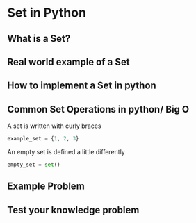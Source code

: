 # Set in Python

## What is a Set?


## Real world example of a Set


## How to implement a Set in python

## Common Set Operations in python/ Big O
A set is written with curly braces
```python
example_set = {1, 2, 3}
````
An empty set is defined a little differently
```python
empty_set = set()
```

## Example Problem

## Test your knowledge problem

